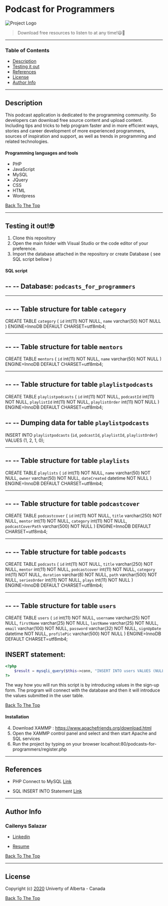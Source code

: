 # Podcast for Programmers
![Project Logo](https://trello-attachments.s3.amazonaws.com/5ec9989090bd560c7d1d50db/250x250/dace8e5b3bb3cc9a98d4603c4f784e55/Logo-readme.png)

> Download free resources to listen to at any time!😃🙌

---

### Table of Contents

- [Description](#description)
- [Testing it out](#Testing-it-out)
- [References](#references)
- [License](#license)
- [Author Info](#author-info)

---

## Description

This podcast application is dedicated to the programming community. So developers can download free source content and upload content. Including tips and tricks to help program faster and in more efficient ways, stories and career development of more experienced programmers, sources of inspiration and support, as well as trends in programming and related technologies. 

#### Programming languages and tools

- PHP
- JavaScript
- MySQL
- JQuery
- CSS
- HTML
- Wordpress

[Back To The Top](#Podcast-for-Programmers)

---

## Testing it out!🤓

1. Clone this repository
2. Open the main folder with Visual Studio or the code editor of your preference.
3. Import the database attached in the repository or create Database ( see SQL script bellow )

#### SQL script


--
-- Database: `podcasts_for_programmers`
--

-- --------------------------------------------------------

--
-- Table structure for table `category`
--

CREATE TABLE `category` (
  `id` int(11) NOT NULL,
  `name` varchar(50) NOT NULL
) ENGINE=InnoDB DEFAULT CHARSET=utf8mb4;



-- --------------------------------------------------------

--
-- Table structure for table `mentors`
--

CREATE TABLE `mentors` (
  `id` int(11) NOT NULL,
  `name` varchar(50) NOT NULL
) ENGINE=InnoDB DEFAULT CHARSET=utf8mb4;


-- --------------------------------------------------------

--
-- Table structure for table `playlistpodcasts`
--

CREATE TABLE `playlistpodcasts` (
  `id` int(11) NOT NULL,
  `podcastId` int(11) NOT NULL,
  `playlistId` int(11) NOT NULL,
  `playlistOrder` int(11) NOT NULL
) ENGINE=InnoDB DEFAULT CHARSET=utf8mb4;

--
-- Dumping data for table `playlistpodcasts`
--

INSERT INTO `playlistpodcasts` (`id`, `podcastId`, `playlistId`, `playlistOrder`) VALUES
(1, 2, 1, 0);

-- --------------------------------------------------------

--
-- Table structure for table `playlists`
--

CREATE TABLE `playlists` (
  `id` int(11) NOT NULL,
  `name` varchar(50) NOT NULL,
  `owner` varchar(50) NOT NULL,
  `dateCreated` datetime NOT NULL
) ENGINE=InnoDB DEFAULT CHARSET=utf8mb4;


-- --------------------------------------------------------

--
-- Table structure for table `podcastcover`
--

CREATE TABLE `podcastcover` (
  `id` int(11) NOT NULL,
  `title` varchar(250) NOT NULL,
  `mentor` int(11) NOT NULL,
  `category` int(11) NOT NULL,
  `podcastCoverPath` varchar(500) NOT NULL
) ENGINE=InnoDB DEFAULT CHARSET=utf8mb4;


-- --------------------------------------------------------

--
-- Table structure for table `podcasts`
--

CREATE TABLE `podcasts` (
  `id` int(11) NOT NULL,
  `title` varchar(250) NOT NULL,
  `mentor` int(11) NOT NULL,
  `podcastcover` int(11) NOT NULL,
  `category` int(11) NOT NULL,
  `duration` varchar(8) NOT NULL,
  `path` varchar(500) NOT NULL,
  `seriesOrder` int(11) NOT NULL,
  `plays` int(11) NOT NULL
) ENGINE=InnoDB DEFAULT CHARSET=utf8mb4;



-- --------------------------------------------------------

--
-- Table structure for table `users`
--

CREATE TABLE `users` (
  `id` int(11) NOT NULL,
  `username` varchar(25) NOT NULL,
  `firstName` varchar(25) NOT NULL,
  `lastName` varchar(25) NOT NULL,
  `email` varchar(100) NOT NULL,
  `password` varchar(32) NOT NULL,
  `signUpDate` datetime NOT NULL,
  `profilePic` varchar(500) NOT NULL
) ENGINE=InnoDB DEFAULT CHARSET=utf8mb4;

## INSERT statement:

```php
<?php
    $result = mysqli_query($this->conn, "INSERT INTO users VALUES (NULL, '$un', '$fn', '$ln', '$em', '$encryptedPW', '$date', '$profilePic')");
?>
```
The way how you will run this script is by introducing values in the sign-up form. The program will connect with the database and then it will introduce the values submitted in the user table.

[Back To The Top](#Podcast-for-Programmers)


#### Installation 

4. Download XAMMP : https://www.apachefriends.org/download.html
5. Open the XAMMP control panel and select and then start Apache and SQL services 
6. Run the project by typing on your browser localhost:80/podcasts-for-programmers/register.php

---

## References

- PHP Connect to MySQL [Link](https://www.w3schools.com/php/php_mysql_connect.asp)

- SQL INSERT INTO Statement [Link](https://www.w3schools.com/sql/sql_insert.asp)

---

## Author Info
### Cailenys Salazar

- [Linkedin](Linkedin.com/in/cailenyssalazar/)

- [Resume ](https://cailenys.github.io/online-resume/)

[Back To The Top](#Podcast-for-Programmers)

---

## License

Copyright (c) [2020](https://www.ualberta.ca/index.html) Univerty of  Alberta - Canada

[Back To The Top](#Podcast-for-Programmers)


